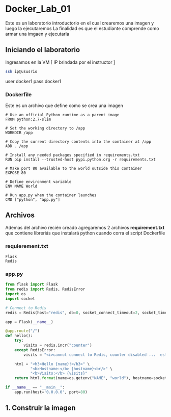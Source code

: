 # Docker_Lab_01

Este es un laboratorio introductorio en el cual crearemos una imagen y luego la ejecutaremos
La finalidad es que el estudiante comprende como armar una imgaen y ejecutarla

## Iniciando el laboratorio

Ingresamos en la VM [ IP brindada por el instructor ]
```bash
ssh ip@ususrio
```

user docker1
pass docker1

### Dockerfile

Este es un archivo que define como se crea una imagen

```docker
# Use an official Python runtime as a parent image
FROM python:2.7-slim

# Set the working directory to /app
WORKDIR /app

# Copy the current directory contents into the container at /app
ADD . /app

# Install any needed packages specified in requirements.txt
RUN pip install --trusted-host pypi.python.org -r requirements.txt

# Make port 80 available to the world outside this container
EXPOSE 80

# Define environment variable
ENV NAME World

# Run app.py when the container launches
CMD ["python", "app.py"]

````
## Archivos
Ademas del archivo recién creado agregaremos 2 archivos
**requirement.txt** que contiene libreriás que instalará python cuando corra el script Dockerfile

### requierement.txt
````
Flask
Redis
````

### app.py
```python
from flask import Flask
from redis import Redis, RedisError
import os
import socket

# Connect to Redis
redis = Redis(host="redis", db=0, socket_connect_timeout=2, socket_timeout=2)

app = Flask(__name__)

@app.route("/")
def hello():
    try:
        visits = redis.incr("counter")
    except RedisError:
        visits = "<i>cannot connect to Redis, counter disabled ...  esta la base ... </i>"

    html = "<h3>Hello {name}!</h3>" \
           "<b>Hostname:</b> {hostname}<br/>" \
           "<b>Visits:</b> {visits}"
    return html.format(name=os.getenv("NAME", "world"), hostname=socket.gethostname(), visits=visits)

if __name__ == "__main__":
    app.run(host='0.0.0.0', port=80)
````

## 1. Construir la imagen
